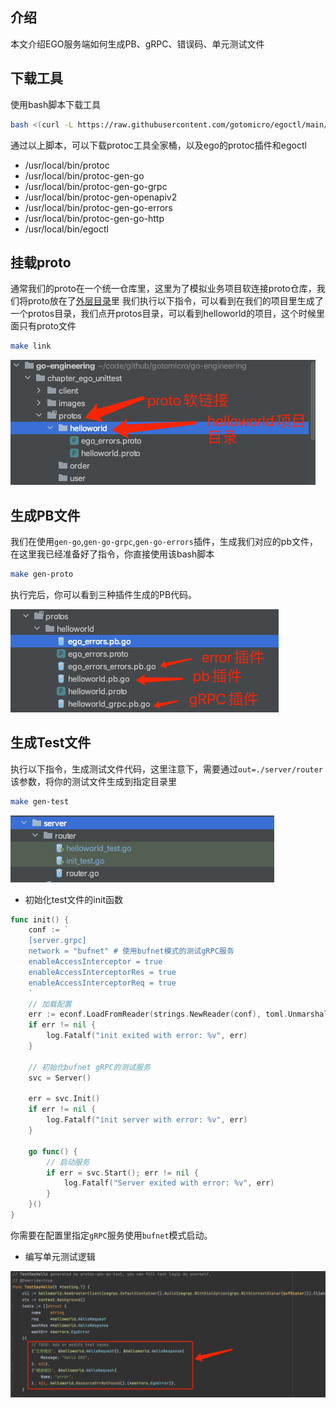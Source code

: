 ## 介绍
本文介绍EGO服务端如何生成PB、gRPC、错误码、单元测试文件

## 下载工具
使用bash脚本下载工具
```bash
bash <(curl -L https://raw.githubusercontent.com/gotomicro/egoctl/main/getlatest.sh)
```
通过以上脚本，可以下载protoc工具全家桶，以及ego的protoc插件和egoctl
* /usr/local/bin/protoc
* /usr/local/bin/protoc-gen-go
* /usr/local/bin/protoc-gen-go-grpc
* /usr/local/bin/protoc-gen-openapiv2
* /usr/local/bin/protoc-gen-go-errors
* /usr/local/bin/protoc-gen-go-http
* /usr/local/bin/egoctl

## 挂载proto
通常我们的proto在一个统一仓库里，这里为了模拟业务项目软连接proto仓库，我们将proto放在了[外层目录](../chapter_proto)里
我们执行以下指令，可以看到在我们的项目里生成了一个protos目录，我们点开protos目录，可以看到helloworld的项目，这个时候里面只有proto文件
```bash
make link
```

![img.png](images/link.png)

## 生成PB文件
我们在使用`gen-go`,`gen-go-grpc`,`gen-go-errors`插件，生成我们对应的pb文件，在这里我已经准备好了指令，你直接使用该bash脚本
```bash
make gen-proto
```
执行完后，你可以看到三种插件生成的PB代码。

![img.png](images/pb_plugin.png)


## 生成Test文件
执行以下指令，生成测试文件代码，这里注意下，需要通过`out=./server/router`该参数，将你的测试文件生成到指定目录里
```bash
make gen-test
```

![img.png](images/test.png)

* 初始化test文件的init函数
```go
func init() {
    conf := `
    [server.grpc]
    network = "bufnet" # 使用bufnet模式的测试gRPC服务
    enableAccessInterceptor = true
    enableAccessInterceptorRes = true
    enableAccessInterceptorReq = true
    `
    // 加载配置
    err := econf.LoadFromReader(strings.NewReader(conf), toml.Unmarshal)
    if err != nil {
        log.Fatalf("init exited with error: %v", err)
    }
    
    // 初始化bufnet gRPC的测试服务
    svc = Server()
    
    err = svc.Init()
    if err != nil {
        log.Fatalf("init server with error: %v", err)
    }
    
    go func() {
        // 启动服务
        if err = svc.Start(); err != nil {
            log.Fatalf("Server exited with error: %v", err)
        }
    }()
}
```
你需要在配置里指定`gRPC`服务使用`bufnet`模式启动。

* 编写单元测试逻辑

![img.png](images/testinfo.png)
